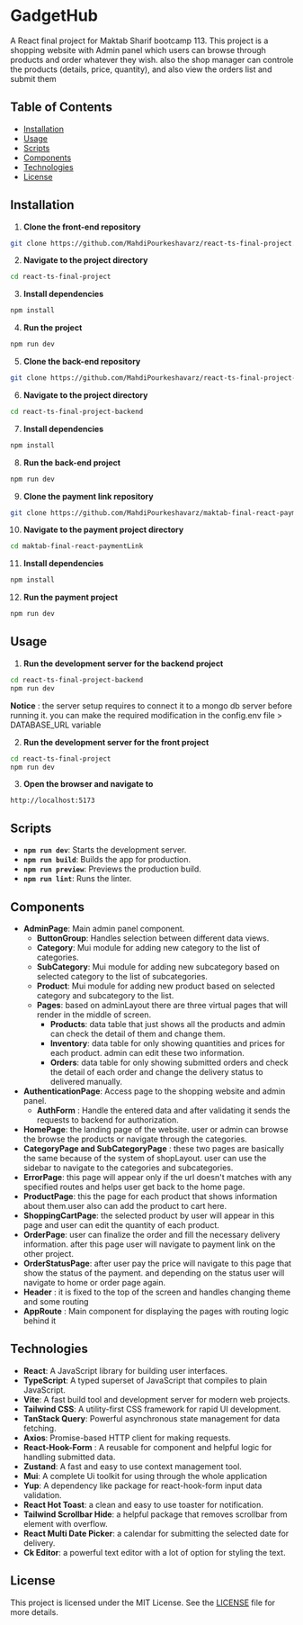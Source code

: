 # GadgetHub

A React final project for Maktab Sharif bootcamp 113. This project is a shopping
website with Admin panel which users can browse through products and order
whatever they wish. also the shop manager can controle the products (details,
price, quantity), and also view the orders list and submit them

## Table of Contents

- [Installation](#Installation)
- [Usage](#Usage)
- [Scripts](#Scripts)
- [Components](#Components)
- [Technologies](#Technologies)
- [License](#License)

## Installation

1. **Clone the front-end repository**

```bash
git clone https://github.com/MahdiPourkeshavarz/react-ts-final-project.git
```

2. **Navigate to the project directory**

```bash
cd react-ts-final-project
```

3. **Install dependencies**

```bash
npm install
```

4. **Run the project**

```bash
npm run dev
```

5. **Clone the back-end repository**

```bash
git clone https://github.com/MahdiPourkeshavarz/react-ts-final-project-backend.git
```

6. **Navigate to the project directory**

```bash
cd react-ts-final-project-backend
```

7. **Install dependencies**

```bash
npm install
```

8. **Run the back-end project**

```bash
npm run dev
```

9. **Clone the payment link repository**

```bash
git clone https://github.com/MahdiPourkeshavarz/maktab-final-react-paymentLink.git
```

10. **Navigate to the payment project directory**

```bash
cd maktab-final-react-paymentLink
```

11. **Install dependencies**

```bash
npm install
```

12. **Run the payment project**

```bash
npm run dev
```

## Usage

1. **Run the development server for the backend project**

```bash
cd react-ts-final-project-backend
npm run dev
```

**Notice** : the server setup requires to connect it to a mongo db server before
running it. you can make the required modification in the config.env file >
DATABASE_URL variable

2. **Run the development server for the front project**

```bash
cd react-ts-final-project
npm run dev
```

3. **Open the browser and navigate to**

```
http://localhost:5173
```

## Scripts

- **`npm run dev`**: Starts the development server.
- **`npm run build`**: Builds the app for production.
- **`npm run preview`**: Previews the production build.
- **`npm run lint`**: Runs the linter.

## Components

- **AdminPage**: Main admin panel component.
  - **ButtonGroup**: Handles selection between different data views.
  - **Category**: Mui module for adding new category to the list of categories.
  - **SubCategory**: Mui module for adding new subcategory based on selected
    category to the list of subcategories.
  - **Product**: Mui module for adding new product based on selected category
    and subcategory to the list.
  - **Pages**: based on adminLayout there are three virtual pages that will
    render in the middle of screen.
    - **Products**: data table that just shows all the products and admin can
      check the detail of them and change them.
    - **Inventory**: data table for only showing quantities and prices for each
      product. admin can edit these two information.
    - **Orders**: data table for only showing submitted orders and check the
      detail of each order and change the delivery status to delivered manually.
- **AuthenticationPage**: Access page to the shopping website and admin panel.
  - **AuthForm** : Handle the entered data and after validating it sends the
    requests to backend for authorization.
- **HomePage**: the landing page of the website. user or admin can browse the
  browse the products or navigate through the categories.
- **CategoryPage and SubCategoryPage** : these two pages are basically the same
  because of the system of shopLayout. user can use the sidebar to navigate to
  the categories and subcategories.
- **ErrorPage**: this page will appear only if the url doesn't matches with any
  specified routes and helps user get back to the home page.
- **ProductPage**: this the page for each product that shows information about
  them.user also can add the product to cart here.
- **ShoppingCartPage**: the selected product by user will appear in this page
  and user can edit the quantity of each product.
- **OrderPage**: user can finalize the order and fill the necessary delivery
  information. after this page user will navigate to payment link on the other
  project.
- **OrderStatusPage**: after user pay the price will navigate to this page that
  show the status of the payment. and depending on the status user will navigate
  to home or order page again.
- **Header** : it is fixed to the top of the screen and handles changing theme
  and some routing
- **AppRoute** : Main component for displaying the pages with routing logic
  behind it

## Technologies

- **React**: A JavaScript library for building user interfaces.
- **TypeScript**: A typed superset of JavaScript that compiles to plain
  JavaScript.
- **Vite**: A fast build tool and development server for modern web projects.
- **Tailwind CSS**: A utility-first CSS framework for rapid UI development.
- **TanStack Query**: Powerful asynchronous state management for data fetching.
- **Axios**: Promise-based HTTP client for making requests.
- **React-Hook-Form** : A reusable for component and helpful logic for handling
  submitted data.
- **Zustand**: A fast and easy to use context management tool.
- **Mui**: A complete Ui toolkit for using through the whole application
- **Yup**: A dependency like package for react-hook-form input data validation.
- **React Hot Toast**: a clean and easy to use toaster for notification.
- **Tailwind Scrollbar Hide**: a helpful package that removes scrollbar from
  element with overflow.
- **React Multi Date Picker**: a calendar for submitting the selected date for
  delivery.
- **Ck Editor**: a powerful text editor with a lot of option for styling the
  text.

## License

This project is licensed under the MIT License. See the [LICENSE](LICENSE) file
for more details.
